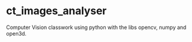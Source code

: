 # ct_images_analyser
Computer Vision classwork using python with the libs opencv, numpy and open3d.
